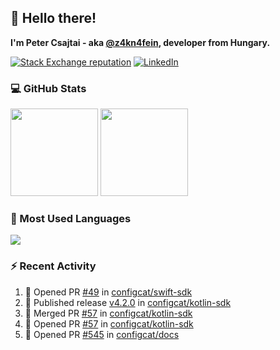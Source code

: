 ## 👋 Hello there!

**I'm Peter Csajtai - aka [@z4kn4fein](https://github.com/z4kn4fein), developer from Hungary.**

[![Stack Exchange reputation](https://img.shields.io/stackexchange/stackoverflow/r/8700582?color=orange&label=reputation&logo=stackoverflow&style=for-the-badge)](https://stackoverflow.com/users/8700582)
[![LinkedIn](https://img.shields.io/badge/linkedin-%230077B5.svg?style=for-the-badge&logo=linkedin&logoColor=white)](https://www.linkedin.com/in/csajtai-p%C3%A9ter-45395341/)

### 💻 GitHub Stats

<div>
  <img height="140px" src="https://github-readme-stats-pcsajtai.vercel.app/api?username=z4kn4fein&show_icons=true&hide_border=true&count_private=true&custom_title=Stats&theme=dracula&line_height=24&hide_title=true">
  <img height="140px" src="https://streak-stats.demolab.com?user=z4kn4fein&theme=dracula&hide_border=true">
  
</div>

### :toolbox: Most Used Languages

<img src="https://github-readme-stats-pcsajtai.vercel.app/api/top-langs/?username=z4kn4fein&theme=dracula&hide_border=true&layout=compact&langs_count=8&hide_title=true">

### :zap: Recent Activity

<!--START_SECTION:activity-->
1. 💪 Opened PR [#49](https://github.com/configcat/swift-sdk/pull/49) in [configcat/swift-sdk](https://github.com/configcat/swift-sdk)
2. 🚀 Published release [v4.2.0](https://github.com/configcat/kotlin-sdk/releases/tag/4.2.0) in [configcat/kotlin-sdk](https://github.com/configcat/kotlin-sdk)
3. 🎉 Merged PR [#57](https://github.com/configcat/kotlin-sdk/pull/57) in [configcat/kotlin-sdk](https://github.com/configcat/kotlin-sdk)
4. 💪 Opened PR [#57](https://github.com/configcat/kotlin-sdk/pull/57) in [configcat/kotlin-sdk](https://github.com/configcat/kotlin-sdk)
5. 💪 Opened PR [#545](https://github.com/configcat/docs/pull/545) in [configcat/docs](https://github.com/configcat/docs)
<!--END_SECTION:activity-->
